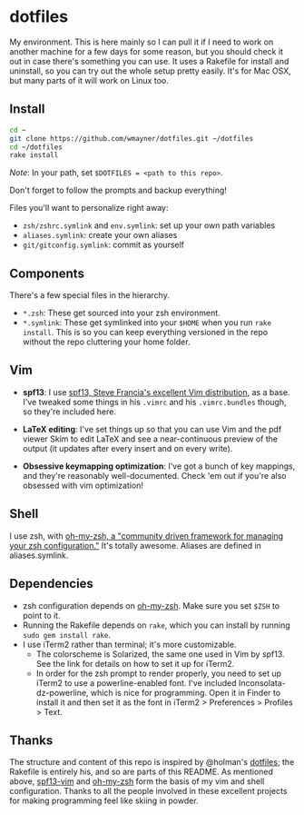 dotfiles
========

My environment. This is here mainly so I can pull it if I need to work on another machine for a few days for some reason, but you should check it out in case there's something you can use. It uses a Rakefile for install and uninstall, so you can try out the whole setup pretty easily. It's for Mac OSX, but many parts of it will work on Linux too.

Install
-------

```sh
cd ~
git clone https://github.com/wmayner/dotfiles.git ~/dotfiles
cd ~/dotfiles
rake install
```

*Note*: In your path, set `$DOTFILES = <path to this repo>`.

Don't forget to follow the prompts and backup everything!

Files you'll want to personalize right away:

- `zsh/zshrc.symlink` and `env.symlink`: set up your own path variables
- `aliases.symlink`: create your own aliases
- `git/gitconfig.symlink`: commit as yourself

Components
----------

There's a few special files in the hierarchy.

- `*.zsh`: These get sourced into your zsh environment.
- `*.symlink`: These get symlinked into your `$HOME` when you run `rake install`. This is so you 
  can keep everything versioned in the repo without the repo cluttering your home folder.

Vim
---

- **spf13**:
I use [spf13, Steve Francia's excellent Vim distribution][1], as a base.
I've tweaked some things in his `.vimrc` and his `.vimrc.bundles` though, so they're included here.

- **LaTeX editing**:
I've set things up so that you can use Vim and the pdf viewer Skim to edit LaTeX and see a near-continuous preview of the output (it updates after every insert and on every write).

- **Obsessive keymapping optimization**:
I've got a bunch of key mappings, and they're reasonably well-documented.
Check 'em out if you're also obsessed with vim optimization!

Shell
----

I use zsh, with [oh-my-zsh, a "community driven framework for managing your zsh configuration."][2]
It's totally awesome. Aliases are defined in aliases.symlink.

Dependencies
------------

 - zsh configuration depends on [oh-my-zsh][2]. Make sure you set `$ZSH` to point to it.
 - Running the Rakefile depends on `rake`, which you can install by running `sudo gem install rake`.
 - I use iTerm2 rather than terminal; it's more customizable.
   * The colorscheme is Solarized, the same one used in Vim by spf13. See the link for details on how to set it up for iTerm2.
   * In order for the zsh prompt to render properly, you need to set up iTerm2 to use a powerline-enabled font.
     I've included Inconsolata-dz-powerline, which is nice for programming.
     Open it in Finder to install it and then set it as the font in iTerm2 > Preferences > Profiles > Text.

Thanks
------

The structure and content of this repo is inspired by @holman's [dotfiles][3]; the Rakefile is entirely his, and so are parts of this README.
As mentioned above, [spf13-vim][1] and [oh-my-zsh][2] form the basis of my vim and shell configuration.
Thanks to all the people involved in these excellent projects for making programming feel like skiing in powder.

[1]: https://github.com/spf13/spf13-vim "spf13-vim"
[2]: https://github.com/spf13/spf13-vi://github.com/robbyrussell/oh-my-zsh "oh-my-zsh"
[3]: https://github.com/holman/dotfiles "holman/dotfiles"
